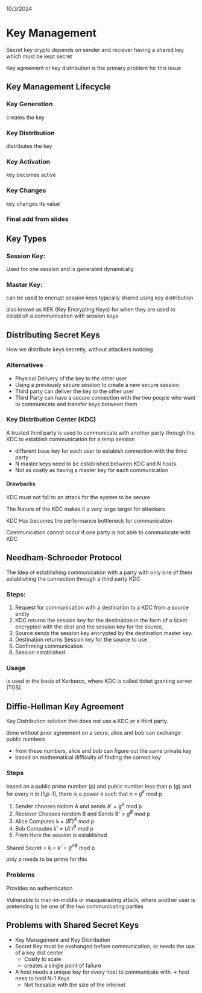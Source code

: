 10/3/2024

# Key Management 

Secret key crypto depends on sender and reciever having a shared key which must be kept secret 

Key agreement or key distribution is the primary problem for this issue 

## Key Management Lifecycle 

### Key Generation
creates the key 

### Key Distribution
distributes the key 

### Key Activation 
key becomes active 

### Key Changes 
key changes its value 

### Final add from slides 
## Key Types

### Session Key: 

Used for one session and is generated dynamically 

### Master Key: 
can be used to encrupt session keys typically shared using key distribution

also known as KEK (Key Encrypting Keys) for when they are used to establish a communication with session keys 

## Distributing Secret Keys

How we distribute keys secretly, without attackers noticing 

### Alternatives 
- Physical Delivery of the key to the other user 
- Using a previously secure session to create a new secure session
- Third party can deliver the key to the other user 
- Third Party can have a secure connection with the two people who want to communicate and transfer keys between them 

### Key Distribution Center (KDC)
A trusted third party is used to communicate with another party through the KDC to establish communication for a temp session 
- different base key for each user to estabish connection with the third party 
- N master keys need to be established between KDC and N hosts.
- Not as costly as having a master key for each communication 

#### Drawbacks 
KDC must not fall to an attack for the system to be secure 

The Nature of the KDC makes it a very large target for attackers 

KDC Has becomes the performance bottleneck for communication 

Communication cannot occur if one party is not able to communicate with KDC 


## Needham-Schroeder Protocol
The Idea of establishing communication with a party with only one of them establishing the connection through a third party KDC 

### Steps:
1. Request for communication with a destination to a KDC from a source entity
2. KDC returns the session key for the destination in the form of a ticket encrypted with the dest and the session key for the source. 
3. Source sends the session key encrypted by the destination master key. 
4. Destination returns Session key for the source to use 
5. Confirming communication 
6. Session established 

### Usage 
is used in the basis of Kerberos, where KDC is called ticket granting server (TGS)

## Diffie-Hellman Key Agreement 

Key Distribution solution that does not use a KDC or a third party.

done without prior agreement on a secre, alice and bob can exchange public numbers
- from these numbers, alice and bob can figure out the same private key
- based on mathematical difficulty of finding the correct key
  

### Steps 
based on a public prime number (p) and public number less than p (g) and for every n in [1,p-1], there is a power k such that n = $g^k$ mod p
1. Sender chooses radom A and sends A' = $g^A$ mod p
2. Reciever Chooses random B and Sends B' = $g^B$ mod p 
3. Alice Computes k = $(B')^A$ mod p
4. Bob Computes k' = $(A')^B$ mod p
5. From Here the session is established 

Shared Secret = k = k' = $g^{AB}$ mod p

only p needs to be prime for this 

### Problems 
Provides no authentication 

Vulnerable to man-in-middle or masquerading attack, where another user is pretending to be one of the two communicating parties  

## Problems with Shared Secret Keys 

- Key Management and Key Distribution 
- Secret Key must be exshanged before communication, or needs the use of a key dist center 
  - Costly to scale
  - creates a single point of failure 
- A host needs a unique key for every host to communicate with -> host nees to hold N-1 Keys 
  - Not feesable with the size of the internet 